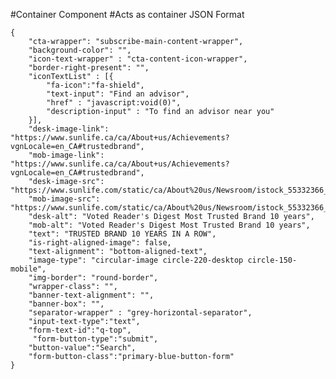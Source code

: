 #Container Component
#Acts as container
JSON Format
```
{
    "cta-wrapper": "subscribe-main-content-wrapper",
    "background-color": "",
    "icon-text-wrapper" : "cta-content-icon-wrapper",
    "border-right-present": "",
    "iconTextList" : [{
        "fa-icon":"fa-shield",
        "text-input": "Find an advisor",
        "href" : "javascript:void(0)",
        "description-input" : "To find an advisor near you"
    }],
    "desk-image-link": "https://www.sunlife.ca/ca/About+us/Achievements?vgnLocale=en_CA#trustedbrand",
    "mob-image-link": "https://www.sunlife.ca/ca/About+us/Achievements?vgnLocale=en_CA#trustedbrand",
    "desk-image-src": "https://www.sunlife.com/static/ca/About%20us/Newsroom/istock_55332366_thb_u_newsroom_220x220.jpg",
    "mob-image-src": "https://www.sunlife.com/static/ca/About%20us/Newsroom/istock_55332366_thb_u_newsroom_220x220.jpg",
    "desk-alt": "Voted Reader's Digest Most Trusted Brand 10 years",
    "mob-alt": "Voted Reader's Digest Most Trusted Brand 10 years",
    "text": "TRUSTED BRAND 10 YEARS IN A ROW",
    "is-right-aligned-image": false,
    "text-alignment": "bottom-aligned-text",
    "image-type": "circular-image circle-220-desktop circle-150-mobile",
    "img-border": "round-border",
    "wrapper-class": "",
    "banner-text-alignment": "",
    "banner-box": "",
    "separator-wrapper" : "grey-horizontal-separator",
    "input-text-type":"text",
    "form-text-id":"q-top",
     "form-button-type":"submit",
    "button-value":"Search",
    "form-button-class":"primary-blue-button-form"
}
```
<!-- "background-color": "company-highlight-yellow-grey-background"/"company-highlight-blue-grey-background" -->
<!-- icon-text-wrapper classes available are cta-content-icon-wrapper, mega-menu-icon-wrapper -->
<!-- "cta-wrapper": "cross-cta-wrapper", "blue-icon-yellow-background", "yellow-icon-blue-background",
"yellow-icon-grey-background","yellow-icon-white-background", "site-level-notification"-->
<!-- for "cross-cta-wrapper" use "icon-text-wrapper": "mega-menu-icon-wrapper"
     for "blue-icon-yellow-background"/"yellow-icon-blue-background"/"yellow-icon-grey-background"/"yellow-icon-white-background" use "icon-text-wrapper": "cta-content-icon-wrapper" -->

<!-- "company-highlight-box-shadow" can be used if box-shadow is required-->
<!-- when using border-right for image-text-wrapper use separator component as well -->

<!-- For tool card use tool-card-wrapper -->

<!-- For Subscribe use subscribe-main-content-wrapper and for its inside icon use cta-content-icon-wrapper -->